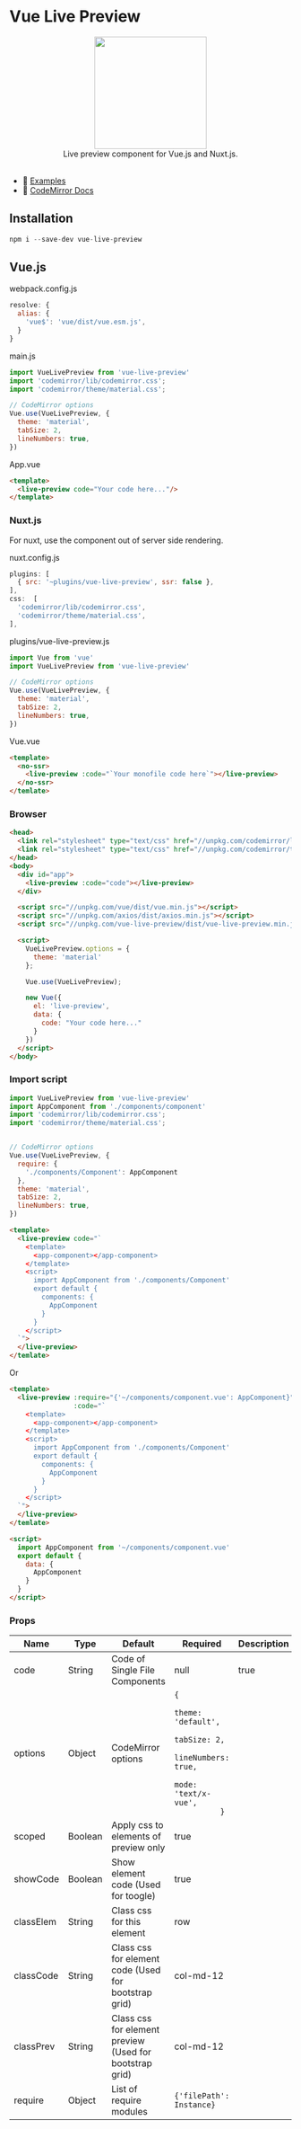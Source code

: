 # Vue Live Preview

<p align="center">
    <a href="https://bootstrap-vue.js.org">
        <img width="200px" src="https://vuejs.org/images/logo.png">
    </a>
    <br>
    Live preview component for Vue.js and Nuxt.js.
    <br>
    <br>
    <a href="https://vuejs.org">
        <img alt="" src="https://img.shields.io/badge/vue.js-2.x-green.svg">
    </a>
</p>

- 👀 [Examples](https://mons54.github.io/vue-live-preview/)
- 📘 [CodeMirror Docs](https://codemirror.net/doc/manual.html/)

## Installation

```js
npm i --save-dev vue-live-preview
```

## Vue.js

webpack.config.js
```js
resolve: {
  alias: {
    'vue$': 'vue/dist/vue.esm.js',
  }
}
```

main.js
```js
import VueLivePreview from 'vue-live-preview'
import 'codemirror/lib/codemirror.css';
import 'codemirror/theme/material.css';

// CodeMirror options
Vue.use(VueLivePreview, {
  theme: 'material',
  tabSize: 2,
  lineNumbers: true,
})
```

App.vue
```html
<template>
  <live-preview code="Your code here..."/>
</template>
```

### Nuxt.js

For nuxt, use the component out of server side rendering.

nuxt.config.js
```js
plugins: [
  { src: '~plugins/vue-live-preview', ssr: false },
],
css:  [
  'codemirror/lib/codemirror.css',
  'codemirror/theme/material.css',
],
```

plugins/vue-live-preview.js
```js
import Vue from 'vue'
import VueLivePreview from 'vue-live-preview'

// CodeMirror options
Vue.use(VueLivePreview, {
  theme: 'material',
  tabSize: 2,
  lineNumbers: true,
})
```

Vue.vue
```html
<template>
  <no-ssr>
    <live-preview :code="`Your monofile code here`"></live-preview>
  </no-ssr>
</temlate>
```

### Browser

```html
<head>
  <link rel="stylesheet" type="text/css" href="//unpkg.com/codemirror/lib/codemirror.css"></link>
  <link rel="stylesheet" type="text/css" href="//unpkg.com/codemirror/theme/material.css"></link>
</head>
<body>
  <div id="app">
    <live-preview :code="code"></live-preview>
  </div>

  <script src="//unpkg.com/vue/dist/vue.min.js"></script>
  <script src="//unpkg.com/axios/dist/axios.min.js"></script>
  <script src="//unpkg.com/vue-live-preview/dist/vue-live-preview.min.js"></script>

  <script>
    VueLivePreview.options = {
      theme: 'material'
    };

    Vue.use(VueLivePreview);

    new Vue({
      el: 'live-preview',
      data: {
        code: "Your code here..."
      }
    })
  </script>
</body>
```

### Import script

```js
import VueLivePreview from 'vue-live-preview'
import AppComponent from './components/component'
import 'codemirror/lib/codemirror.css';
import 'codemirror/theme/material.css';


// CodeMirror options
Vue.use(VueLivePreview, {
  require: {
    './components/Component': AppComponent
  },
  theme: 'material',
  tabSize: 2,
  lineNumbers: true,
})
```

```html
<template>
  <live-preview code="`
    <template>
      <app-component></app-component>
    </template>
    <script>
      import AppComponent from './components/Component'
      export default {
        components: {
          AppComponent
        }
      }
    </script>
  `">
  </live-preview>
</temlate>
```

Or

```html
<template>
  <live-preview :require="{'~/components/component.vue': AppComponent}" 
                :code="`
    <template>
      <app-component></app-component>
    </template>
    <script>
      import AppComponent from './components/Component'
      export default {
        components: {
          AppComponent
        }
      }
    </script>
  `">
  </live-preview>
</temlate>

<script>
  import AppComponent from '~/components/component.vue'
  export default {
    data: {
      AppComponent
    }
  }
</script>
```

### Props

<table>
  <thead>
    <tr>
      <th>Name</th>
      <th>Type</th>
      <th>Default</th>
      <th>Required</th>
      <th>Description</th>
    </tr>
  </thead>
  <tbody>
    <tr>
      <td>code</td>
      <td>String</td>
      <td>Code of Single File Components</td>
      <td>null</td>
      <td>true</td>
    </tr>
    <tr>
      <td>options</td>
      <td>Object</td>
      <td>CodeMirror options</td>
      <td>
        <code>{
          theme: 'default',
          tabSize: 2,
          lineNumbers: true,
          mode: 'text/x-vue',
          }</code>
      </td>
      <td></td>
    </tr>
    <tr>
      <td>scoped</td>
      <td>Boolean</td>
      <td>Apply css to elements of preview only</td>
      <td>true</td>
      <td></td>
    </tr>
    <tr>
      <td>showCode</td>
      <td>Boolean</td>
      <td>Show element code (Used for toogle)</td>
      <td>true</td>
      <td></td>
    </tr>
    <tr>
      <td>classElem</td>
      <td>String</td>
      <td>Class css for this element</td>
      <td>row</td>
      <td></td>
    </tr>
    <tr>
      <td>classCode</td>
      <td>String</td>
      <td>Class css for element code (Used for bootstrap grid)</td>
      <td>col-md-12</td>
      <td></td>
    </tr>
    <tr>
      <td>classPrev</td>
      <td>String</td>
      <td>Class css for element preview (Used for bootstrap grid)</td>
      <td>col-md-12</td>
      <td></td>
    </tr>
    <tr>
      <td>require</td>
      <td>Object</td>
      <td>List of require modules</td>
      <td><code>{'filePath': Instance}</code></td>
      <td></td>
    </tr>
  </tbody>
</table>
